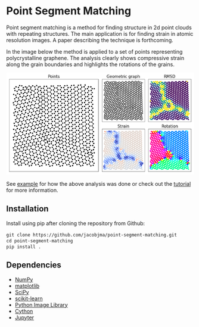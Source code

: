 # Point Segment Matching
Point segment matching is a method for finding structure in 2d point clouds with repeating structures. The main application is for finding strain in atomic resolution images. A paper describing the technique is forthcoming.

In the image below the method is applied to a set of points representing polycrystalline graphene. The analysis clearly shows compressive strain along the grain boundaries and highlights the rotations of the grains.

<p align="center">
  <img src="https://github.com/jacobjma/point-segment-matching/blob/master/notebooks/abstract.png?raw=true" alt="Polycrystaline graphene"/>
</p>

See [example](https://github.com/jacobjma/point-segment-matching/blob/master/notebooks/poly_graphene_traversal.ipynb) for how the above analysis was done or check out the [tutorial](https://github.com/jacobjma/point-segment-matching/blob/master/notebooks/tutorial_nanowire.ipynb) for more information.

## Installation
Install using pip after cloning the repository from Github:

    git clone https://github.com/jacobjma/point-segment-matching.git
    cd point-segment-matching
    pip install .

## Dependencies
* [NumPy](http://docs.scipy.org/doc/numpy/reference/)
* [matplotlib](http://matplotlib.org/)
* [SciPy](https://www.scipy.org/)
* [scikit-learn](http://scikit-learn.org/stable/)
* [Python Image Library](https://pillow.readthedocs.io/en/5.0.0/)
* [Cython](http://cython.org/)
* [Jupyter](http://jupyter.org/)
